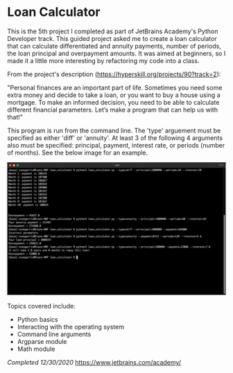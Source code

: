 # Loan Calculator

This is the 5th project I completed as part of JetBrains Academy's Python Developer track. This guided project asked me to create a loan calculator that can calculate differentiated and annuity payments, number of periods, the loan principal and overpayment amounts. It was aimed at beginners, so I made it a little more interesting by refactoring my code into a class.

From the project's description (https://hyperskill.org/projects/90?track=2):

"Personal finances are an important part of life. Sometimes you need some extra money and decide to take a loan, or you want to buy a house using a mortgage. To make an informed decision, you need to be able to calculate different financial parameters. Let’s make a program that can help us with that!"

This program is run from the command line. The 'type' arguement must be specified as either 'diff' or 'annuity'. At least 3 of the following 4 arguments also must be specified: principal, payment, interest rate, or periods (number of months). See the below image for an example.

![alt text](https://github.com/egarris/loan_calculator/blob/main/loan_calculator.png)

Topics covered include:
- Python basics
- Interacting with the operating system
- Command line arguments
- Argparse module
- Math module

*Completed 12/30/2020*
https://www.jetbrains.com/academy/


